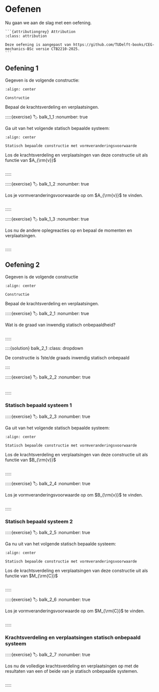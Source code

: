 # Oefenen

Nu gaan we aan de slag met een oefening.

````{margin}
```{attributiongrey} Attribution
:class: attribution

Deze oefening is aangepast van https://github.com/TUDelft-books/CEG-mechanics-BSc versie CTB2210-2025.
```
````

## Oefening 1

Gegeven is de volgende constructie:

```{figure} ../_git/github.com_TUDelft-books_CEG-mechanics-BSc/CTB2210-2025/book/statically_inderminate/force_method/bending_data/Example.svg
:align: center

Constructie
```

Bepaal de krachtsverdeling en verplaatsingen.

:::::{exercise}
:label: balk_1_1
:nonumber: true

Ga uit van het volgende statisch bepaalde systeem:

```{figure} ../_git/github.com_TUDelft-books_CEG-mechanics-BSc/CTB2210-2025/book/statically_inderminate/force_method/bending_data/SB-systeem2.svg
:align: center

Statisch bepaalde constructie met vormveranderingsvoorwaarde
```

Los de krachtsverdeling en verplaatsingen van deze constructie uit als functie van $A_{\rm{v}}$

```{h5p} https://tudelft.h5p.com/content/1292636025372301087/embed
```

:::::

:::::{exercise}
:label: balk_1_2
:nonumber: true

Los je vormveranderingsvoorwaarde op om $A_{\rm{v}}$ te vinden.

```{h5p} https://tudelft.h5p.com/content/1292636567761480237/embed
```

:::::

:::::{exercise}
:label: balk_1_3
:nonumber: true

Los nu de andere oplegreacties op en bepaal de momenten en verplaatsingen.

```{h5p} https://tudelft.h5p.com/content/1292636572692927547/embed
```

:::::

## Oefening 2

Gegeven is de volgende constructie

```{figure} ./lesoefeningen_data/structure.svg
:align: center

Constructie
```

Bepaal de krachtsverdeling en verplaatsingen.

:::::{exercise}
:label: balk_2_1
:nonumber: true

Wat is de graad van inwendig statisch onbepaaldheid?

```{h5p} https://tudelft.h5p.com/content/1292636677784672607/embed
```

:::::

::::{solution} balk_2_1
:class: dropdown

De constructie is *1*ste/de graads inwendig statisch onbepaald

::::

:::::{exercise}
:label: balk_2_2
:nonumber: true

```{h5p} https://tudelft.h5p.com/content/1292636680849554767/embed
```

:::::

### Statisch bepaald systeem 1

:::::{exercise}
:label: balk_2_3
:nonumber: true

Ga uit van het volgende statisch bepaalde systeem:

```{figure} ./lesoefeningen_data/SB-1.svg
:align: center

Statisch bepaalde constructie met vormveranderingsvoorwaarde
```

Los de krachtsverdeling en verplaatsingen van deze constructie uit als functie van $B_{\rm{v}}$

```{h5p} https://tudelft.h5p.com/content/1292642090947945297/embed
```

:::::

:::::{exercise}
:label: balk_2_4
:nonumber: true

Los je vormveranderingsvoorwaarde op om $B_{\rm{v}}$ te vinden.

```{h5p} https://tudelft.h5p.com/content/1292642094940904187/embed
```

:::::

### Statisch bepaald systeem 2

:::::{exercise}
:label: balk_2_5
:nonumber: true

Ga nu uit van het volgende statisch bepaalde systeem:

```{figure} ./lesoefeningen_data/SB-2.svg
:align: center

Statisch bepaalde constructie met vormveranderingsvoorwaarde
```

Los de krachtsverdeling en verplaatsingen van deze constructie uit als functie van $M_{\rm{C}}$

```{h5p} https://tudelft.h5p.com/content/1292642608547530667/embed
```

:::::

:::::{exercise}
:label: balk_2_6
:nonumber: true

Los je vormveranderingsvoorwaarde op om $M_{\rm{C}}$ te vinden.

```{h5p} https://tudelft.h5p.com/content/1292642615022517117/embed
```

:::::

### Krachtsverdeling en verplaatsingen statisch onbepaald systeem

:::::{exercise}
:label: balk_2_7
:nonumber: true

Los nu de volledige krachtsverdeling en verplaatsingen op met de resultaten van een of beide van je statisch onbepaalde systemen.

```{h5p} https://tudelft.h5p.com/content/1292642621332227027/embed
```

:::::